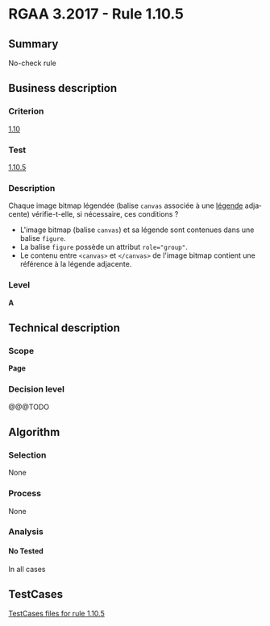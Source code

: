 # RGAA 3.2017 - Rule 1.10.5

## Summary
No-check rule


## Business description

### Criterion
[1.10](http://references.modernisation.gouv.fr/rgaa-accessibilite/criteres.html#crit-1-10)

### Test
[1.10.5](http://references.modernisation.gouv.fr/rgaa-accessibilite/criteres.html#test-1-10-5)

### Description
<div lang="fr">Chaque image <span lang="en">bitmap</span> l&#xE9;gend&#xE9;e (balise <code lang="en">canvas</code> associ&#xE9;e &#xE0; une <a href="http://references.modernisation.gouv.fr/rgaa-accessibilite/glossaire.html#lgende-dimage">l&#xE9;gende</a> adjacente) v&#xE9;rifie-t-elle, si n&#xE9;cessaire, ces conditions&nbsp;? <ul><li>L'image <span lang="en">bitmap</span> (balise <code lang="en">canvas</code>) et sa l&#xE9;gende sont contenues dans une balise <code lang="en">figure</code>.</li> <li>La balise <code lang="en">figure</code> poss&#xE8;de un attribut <code lang="en">role="group"</code>.</li> <li>Le contenu entre <code lang="en">&lt;canvas&gt;</code> et <code lang="en">&lt;/canvas&gt;</code> de l'image <span lang="en">bitmap</span> contient une r&#xE9;f&#xE9;rence &#xE0; la l&#xE9;gende adjacente.</li> </ul></div>

### Level
**A**


## Technical description

### Scope
**Page**

### Decision level
@@@TODO


## Algorithm

### Selection
None

### Process
None

### Analysis

#### No Tested
In all cases


##  TestCases

[TestCases files for rule 1.10.5](https://github.com/Asqatasun/Asqatasun/tree/develop/rules/rules-rgaa3.2017/src/test/resources/testcases/rgaa32017/Rgaa32017Rule011005/)


